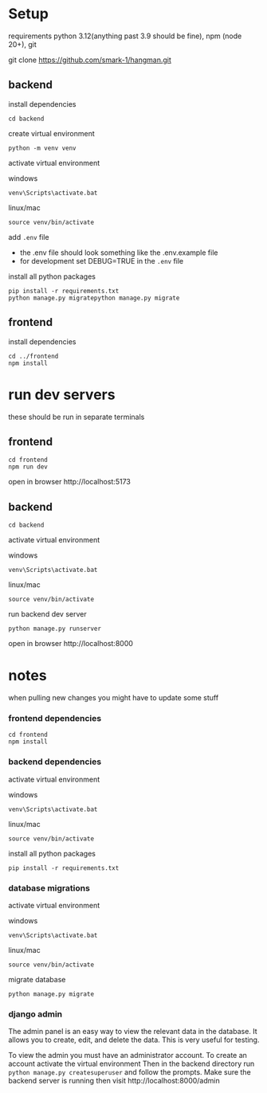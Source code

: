 # Setup
requirements python 3.12(anything past 3.9 should be fine), npm (node 20+), git

git clone https://github.com/smark-1/hangman.git

## backend
install dependencies

    cd backend

create virtual environment

    python -m venv venv

activate virtual environment

windows 

    venv\Scripts\activate.bat
linux/mac

    source venv/bin/activate

add `.env` file

* the .env file should look something like the .env.example file
* for development set DEBUG=TRUE in the `.env` file

install all python packages

    pip install -r requirements.txt
    python manage.py migratepython manage.py migrate

## frontend
install dependencies

    cd ../frontend
    npm install

# run dev servers
these should be run in separate terminals
## frontend

    cd frontend
    npm run dev

open in browser http://localhost:5173
## backend

    cd backend

activate virtual environment

windows

    venv\Scripts\activate.bat
linux/mac

    source venv/bin/activate
run backend dev server

    python manage.py runserver

open in browser http://localhost:8000

# notes
when pulling new changes you might have to update some stuff
### frontend dependencies

    cd frontend
    npm install
### backend dependencies
activate virtual environment

windows

    venv\Scripts\activate.bat
linux/mac
    
    source venv/bin/activate

install all python packages

    pip install -r requirements.txt

### database migrations
activate virtual environment

windows

    venv\Scripts\activate.bat
linux/mac

    source venv/bin/activate

migrate database

    python manage.py migrate

### django admin
The admin panel is an easy way to view the relevant data in the database. It allows you to create, edit, and delete the data. This is very useful for testing.
 
To view the admin you must have an administrator account. To create an account activate the virtual environment
Then in the backend directory run `python manage.py createsuperuser` and follow the prompts.
Make sure the backend server is running then visit http://localhost:8000/admin

